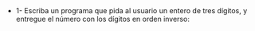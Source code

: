 ##
* 1- Escriba un programa que pida al usuario un entero de tres dígitos, y entregue el número con los dígitos en orden inverso:
## 